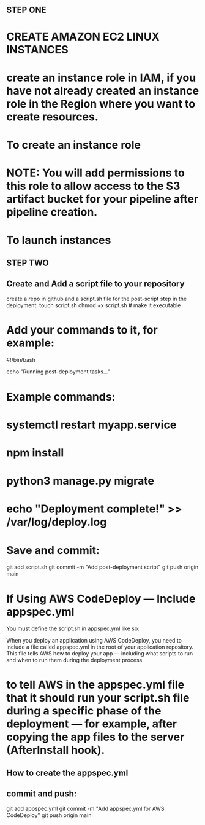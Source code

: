 ## STEP ONE
# CREATE AMAZON EC2 LINUX INSTANCES
# create an instance role in IAM, if you have not already created an instance role in the Region where you want to create resources.

# To create an instance role
<!-- 1. Open the IAM console at https://console.aws.amazon.com/iam/).

2. From the console dashboard, choose Roles.

3. Choose Create role.

4. Under Select type of trusted entity, select AWS service. Under Choose a use case, select EC2. Under Select your use case, choose EC2. Choose Next: Permissions.

5. Search for and select the policy named AWSSystemsManagerDefaultEC2InstanceManagementRoleeployAction.

6. Search for and select the policy named AmazonSSMManagedInstanceCore. Choose Next: Tags.

7. Choose Next: Review. Enter a name for the role (for example, EC2InstanceRole).
8. Choose Create role.  -->
# NOTE: You will add permissions to this role to allow access to the S3 artifact bucket for your pipeline after pipeline creation.

# To launch instances
<!-- 1. Open the Amazon EC2 console at https://console.aws.amazon.com/ec2/.

2. From the side navigation, choose Instances, and select Launch instances from the top of the page.

3. In Name, enter MyInstances. This assigns the instance a tag Key of Name and a tag Value of MyInstances.

4. Under Application and OS Images (Amazon Machine Image), locate the Amazon Linux AMI option with the AWS logo, and make sure it is selected. (This AMI is described as the Amazon Linux 2 AMI (HVM) and is labeled "Free tier eligible".)

5. Under Instance type, choose the free tier eligible t2.micro type as the hardware configuration for your instance.

6. Under Key pair (login), choose a key pair or create one.

7. Under Network settings, make sure the status is Enable.

8. Expand Advanced details. In IAM instance profile, choose the IAM role you created in the previous procedure (for example, EC2InstanceRole).
9. Under Summary, under Number of instances, enter 2.

10. Choose Launch instance.

11. You can view the status of the launch on the Instances page. When you launch an instance, its initial state is pending. After the instance starts, its state changes to running, and it receives a public DNS name. (If the Public DNS column is not displayed, choose the Show/Hide icon, and then select Public DNS.) -->

## STEP TWO
## Create and Add a script file to your repository

create a repo in github and a script.sh file for the post-script step in the deployment.
touch script.sh
chmod +x script.sh  # make it executable

# Add your commands to it, for example:
#!/bin/bash

echo "Running post-deployment tasks..."

# Example commands:
# systemctl restart myapp.service
# npm install
# python3 manage.py migrate
# echo "Deployment complete!" >> /var/log/deploy.log

# Save and commit:
git add script.sh
git commit -m "Add post-deployment script"
git push origin main


# If Using AWS CodeDeploy — Include appspec.yml
You must define the script.sh in appspec.yml like so:

<!-- version: 0.0
os: linux
files:
  - source: /
    destination: /home/ec2-user/myapp

hooks:
  AfterInstall:
    - location: script.sh
      timeout: 300
      runas: ec2-user -->

When you deploy an application using AWS CodeDeploy, you need to include a file called appspec.yml in the root of your application repository. This file tells AWS how to deploy your app — including what scripts to run and when to run them during the deployment process.

#  to tell AWS in the appspec.yml file that it should run your script.sh file during a specific phase of the deployment — for example, after copying the app files to the server (AfterInstall hook).

## How to create the appspec.yml
<!-- Using Git Bash or VS Code Terminal
Navigate to your project folder:


cd path/to/your-repo
Create the file:

touch appspec.yml

Open it in VS Code:

code appspec.yml
Paste the following sample content:

version: 0.0
os: linux

files:
  - source: /
    destination: /home/ec2-user/myapp

hooks:
  AfterInstall:
    - location: script.sh
      timeout: 300
      runas: ec2-user -->

## commit and push:

git add appspec.yml
git commit -m "Add appspec.yml for AWS CodeDeploy"
git push origin main